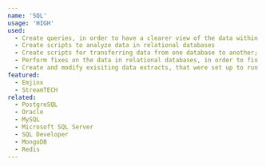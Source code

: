 ```yaml
---
name: 'SQL'
usage: 'HIGH'
used:
  - Create queries, in order to have a clearer view of the data within a relational database
  - Create scripts to analyze data in relational databases
  - Create scripts for transferring data from one database to another; example, while upgrading StreamTECH app to the second version, to move all existing clients to the new system
  - Perform fixes on the data in relational databases, in order to fix issues clients experienced, while working for both Streamline Technology and Celero Solutions
  - Create and modify exisiting data extracts, that were set up to run as overnight batch jobs, while working for Celero Solutions and more!
featured:
  - Emjinx
  - StreamTECH
related:
  - PostgreSQL
  - Oracle
  - MySQL
  - Microsoft SQL Server
  - SQL Developer
  - MongoDB
  - Redis
---
```

